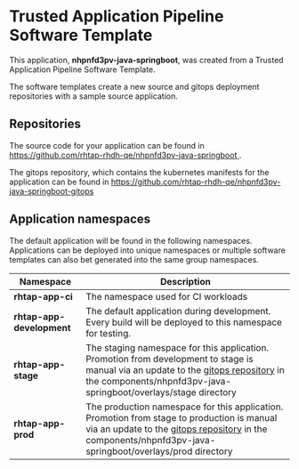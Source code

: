 # Trusted Application Pipeline Software Template

This application, **nhpnfd3pv-java-springboot**, was created from a Trusted Application Pipeline Software Template.

The software templates create a new source and gitops deployment repositories with a sample source application. 

## Repositories

The source code for your application can be found in [https://github.com/rhtap-rhdh-qe/nhpnfd3pv-java-springboot ](https://github.com/rhtap-rhdh-qe/nhpnfd3pv-java-springboot ).
 
The gitops repository, which contains the kubernetes manifests for the application can be found in 
[https://github.com/rhtap-rhdh-qe/nhpnfd3pv-java-springboot-gitops ](https://github.com/rhtap-rhdh-qe/nhpnfd3pv-java-springboot-gitops ) 

## Application namespaces 

The default application will be found in the following namespaces. Applications can be deployed into unique namespaces or multiple software templates can also bet generated into the same group namespaces.  

|  Namespace   |  Description   |  
| -------- | -------- |
| **rhtap-app-ci** | The namespace used for CI workloads |
| **rhtap-app-development** | The default application during development. Every build will be deployed to this namespace for testing. |
| **rhtap-app-stage** | The staging namespace for this application. Promotion from development to stage is manual via an update to the [gitops repository](https://github.com/rhtap-rhdh-qe/nhpnfd3pv-java-springboot-gitops ) in the components/nhpnfd3pv-java-springboot/overlays/stage directory |
| **rhtap-app-prod** | The production namespace for this application. Promotion from stage to production is manual via an update to the [gitops repository](https://github.com/rhtap-rhdh-qe/nhpnfd3pv-java-springboot-gitops ) in the components/nhpnfd3pv-java-springboot/overlays/prod directory |